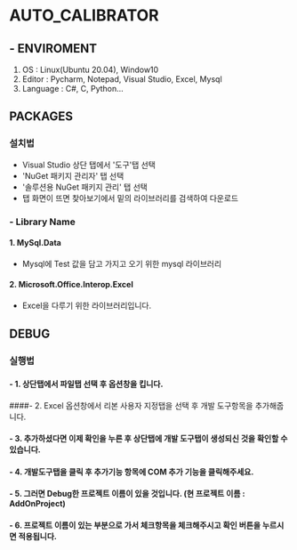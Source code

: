 # AUTO_CALIBRATOR
## - ENVIROMENT
1. OS : Linux(Ubuntu 20.04), Window10
2. Editor : Pycharm, Notepad, Visual Studio, Excel, Mysql
3. Language : C#, C, Python...


## PACKAGES
### 설치법
- Visual Studio 상단 탭에서 '도구'탭 선택
- 'NuGet 패키지 관리자' 탭 선택
- '솔루션용 NuGet 패키지 관리' 탭 선택
- 탭 화면이 뜨면 찾아보기에서 밑의 라이브러리를 검색하여 다운로드

### - Library Name
#### 1. MySql.Data 
- Mysql에 Test 값을 담고 가지고 오기 위한 mysql 라이브러리

#### 2. Microsoft.Office.Interop.Excel
- Excel을 다루기 위한 라이브러리입니다.

## DEBUG
### 실행법
#### - 1. 상단탭에서 파일탭 선택 후 옵션창을 킵니다.
####- 2. Excel 옵션창에서 리본 사용자 지정탭을 선택 후 개발 도구항목을 추가해줍니다.
#### - 3. 추가하셨다면 이제 확인을 누른 후 상단탭에 개발 도구탭이 생성되신 것을 확인할 수 있습니다.
#### - 4. 개발도구탭을 클릭 후 추가기능 항목에 COM 추가 기능을 클릭해주세요.
#### - 5. 그러면 Debug한 프로젝트 이름이 있을 것입니다. (현 프로젝트 이름 : AddOnProject)
#### - 6. 프로젝트 이름이 있는 부분으로 가서 체크항목을 체크해주시고 확인 버튼을 누르시면 적용됩니다.
